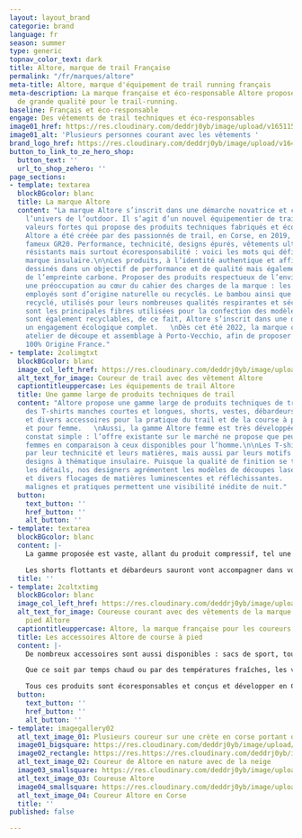 ```yaml
---
layout: layout_brand
categorie: brand
language: fr
season: summer
type: generic
topnav_color_text: dark
title: Altore, marque de trail Française
permalink: "/fr/marques/altore"
meta-title: Altore, marque d'équipement de trail running français
meta-description: La marque française et éco-responsable Altore propose des équipement
  de grande qualité pour le trail-running.
baseline: Français et éco-responsable
engage: Des vêtements de trail techniques et éco-responsables
image01_href: https://res.cloudinary.com/deddrj0yb/image/upload/v1651151454/website/Altore/visuel_ze_hero.jpg
image01_alt: 'Plusieurs personnes courant avec les vêtements '
brand_logo_href: https://res.cloudinary.com/deddrj0yb/image/upload/v1647881634/website/Altore/273776542_485514956282760_5747485360429042294_n.jpg
button_to_link_to_ze_hero_shop:
  button_text: ''
  url_to_shop_zehero: ''
page_sections:
- template: textarea
  blockBGcolor: blanc
  title: La marque Altore
  content: "La marque Altore s’inscrit dans une démarche novatrice et créative dans
    l’univers de l’outdoor. Il s’agit d’un nouvel équipementier de trail running aux
    valeurs fortes qui propose des produits techniques fabriqués et éco-conçu en France.
    Altore a été créée par des passionnés de trail, en Corse, en 2019, au pied du
    fameux GR20. Performance, technicité, designs épurés, vêtements ultra légers,
    résistants mais surtout écoresponsabilité : voici les mots qui définissent cette
    marque insulaire.\n\nLes produits, à l’identité authentique et affirmée, sont
    dessinés dans un objectif de performance et de qualité mais également de réduction
    de l’empreinte carbone. Proposer des produits respectueux de l’environnement est
    une préoccupation au cœur du cahier des charges de la marque : les tissus techniques
    employés sont d’origine naturelle ou recyclés. Le bambou ainsi que le polyester
    recyclé, utilisés pour leurs nombreuses qualités respirantes et séchant rapidement,
    sont les principales fibres utilisées pour la confection des modèles.\n\nLes vêtements
    sont également recyclables, de ce fait, Altore s’inscrit dans une démarche et
    un engagement écologique complet.   \nDès cet été 2022, la marque ouvre son propre
    atelier de découpe et assemblage à Porto-Vecchio, afin de proposer des produits
    100% Origine France."
- template: 2colimgtxt
  blockBGcolor: blanc
  image_col_left_href: https://res.cloudinary.com/deddrj0yb/image/upload/v1650358188/website/Altore/t%C3%A9l%C3%A9chargement_3.webp
  alt_text_for_image: Coureur de trail avec des vêtement Altore
  captiontitleuppercase: Les équipements de trail Altore
  title: Une gamme large de produits techniques de trail
  content: "Altore propose une gamme large de produits techniques de trail tels que
    des T-shirts manches courtes et longues, shorts, vestes, débardeurs, cuissards
    et divers accessoires pour la pratique du trail et de la course à pied, pour homme
    et pour femme.   \nAussi, la gamme Altore femme est très développée suite à un
    constat simple : l’offre existante sur le marché ne propose que peu de modèles
    femmes en comparaison à ceux disponibles pour l’homme.\n\nLes T-shirts se différencient
    par leur technicité et leurs matières, mais aussi par leurs motifs colorés, aux
    designs à thématique insulaire. Puisque la qualité de finition se trouve dans
    les détails, nos designers agrémentent les modèles de découpes laser, poches imperméables
    et divers flocages de matières luminescentes et réfléchissantes.   \nCes finitions
    malignes et pratiques permettent une visibilité inédite de nuit."
  button:
    text_button: ''
    href_button: ''
    alt_button: ''
- template: textarea
  blockBGcolor: blanc
  content: |-
    La gamme proposée est vaste, allant du produit compressif, tel une seconde peau, au t-shirt léger et flottant, se faisant oublier par sa légèreté et son toucher extrêmement confortable.

    Les shorts flottants et débardeurs sauront vont accompagner dans vos sorties estivales, et la diversité des vestes proposées vous permettront de les porter en toute saison : du coupe-vent déperlant ultra léger à capuche au Softshell respirant.
  title: ''
- template: 2coltxtimg
  blockBGcolor: blanc
  image_col_left_href: https://res.cloudinary.com/deddrj0yb/image/upload/v1651147585/website/Altore/photo_marina.jpg
  alt_text_for_image: Coureuse courant avec des vêtements de la marque de course à
    pied Altore
  captiontitleuppercase: Altore, la marque française pour les coureurs
  title: Les accessoires Altore de course à pied
  content: |-
    De nombreux accessoires sont aussi disponibles : sacs de sport, tours de cou aériens, bandeaux en maille effet 3D, casquettes respirantes, manchons protégeant du froid et des UV…

    Que ce soit par temps chaud ou par des températures fraîches, les vêtements Altore vous accompagneront dans toutes vos sorties de plein air, en montagne comme en plaine.

    Tous ces produits sont écoresponsables et conçus et développer en Corse.
  button:
    text_button: ''
    href_button: ''
    alt_button: ''
- template: imagegallery02
  atl_text_image_01: Plusieurs coureur sur une crète en corse portant du Altore
  image01_bigsquare: https://res.cloudinary.com/deddrj0yb/image/upload/v1650358150/website/Altore/t%C3%A9l%C3%A9chargement_2.webp
  image02_rectangle: https://res.https://res.cloudinary.com/deddrj0yb/image/upload/v1651147593/website/Altore/photo_sylvain_neige.jpg.com/deddrj0yb/image/upload/v1650358193/website/Altore/t%C3%A9l%C3%A9chargement.webp
  atl_text_image_02: Coureur de Altore en nature avec de la neige
  image03_smallsquare: https://res.cloudinary.com/deddrj0yb/image/upload/v1650372462/website/Altore/Altore-2021-SD_FOCUS-OUTDOOR-0099.webp
  atl_text_image_03: Coureuse Altore
  image04_smallsquare: https://res.cloudinary.com/deddrj0yb/image/upload/v1650372466/website/Altore/Altore-2021-SD_FOCUS-OUTDOOR-0021.webp
  atl_text_image_04: Coureur Altore en Corse
  title: ''
published: false

---
```

